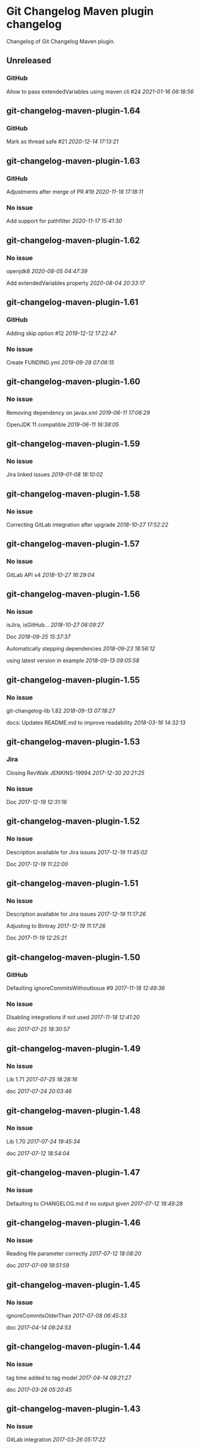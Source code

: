 # Git Changelog Maven plugin changelog

Changelog of Git Changelog Maven plugin.

## Unreleased
### GitHub
   Allow to pass extendedVariables using maven cli #24 *2021-01-16 06:18:56*



## git-changelog-maven-plugin-1.64
### GitHub
   Mark as thread safe #21 *2020-12-14 17:13:21*



## git-changelog-maven-plugin-1.63
### GitHub
   Adjustments after merge of PR #19 *2020-11-18 17:18:11*


### No issue
   Add support for pathfilter *2020-11-17 15:41:30*



## git-changelog-maven-plugin-1.62
### No issue
   openjdk8 *2020-08-05 04:47:39*

   Add extendedVariables property *2020-08-04 20:33:17*



## git-changelog-maven-plugin-1.61
### GitHub
   Adding skip option #12 *2019-12-12 17:22:47*


### No issue
   Create FUNDING.yml *2019-09-28 07:06:15*



## git-changelog-maven-plugin-1.60
### No issue
   Removing dependency on javax.xml *2019-06-11 17:06:29*

   OpenJDK 11 compatible *2019-06-11 16:38:05*



## git-changelog-maven-plugin-1.59
### No issue
   Jira linked issues *2019-01-08 18:10:02*



## git-changelog-maven-plugin-1.58
### No issue
   Correcting GitLab integration after upgrade *2018-10-27 17:52:22*



## git-changelog-maven-plugin-1.57
### No issue
   GitLab API v4 *2018-10-27 16:29:04*



## git-changelog-maven-plugin-1.56
### No issue
   isJira, isGitHub... *2018-10-27 06:09:27*

   Doc *2018-09-25 15:37:37*

   Automatically stepping dependencies *2018-09-23 18:56:12*

   using latest version in example *2018-09-13 09:05:58*



## git-changelog-maven-plugin-1.55
### No issue
   git-changelog-lib 1.82 *2018-09-13 07:18:27*

   docs: Updates README.md to improve readability *2018-03-16 14:32:13*



## git-changelog-maven-plugin-1.53
### Jira
   Closing RevWalk JENKINS-19994 *2017-12-30 20:21:25*


### No issue
   Doc *2017-12-19 12:31:16*



## git-changelog-maven-plugin-1.52
### No issue
   Description available for Jira issues *2017-12-19 11:45:02*

   Doc *2017-12-19 11:22:00*



## git-changelog-maven-plugin-1.51
### No issue
   Description available for Jira issues *2017-12-19 11:17:26*

   Adjusting to Bintray *2017-12-19 11:17:26*

   Doc *2017-11-19 12:25:21*



## git-changelog-maven-plugin-1.50
### GitHub
   Defaulting ignoreCommitsWithoutIssue #9 *2017-11-18 12:49:36*


### No issue
   Disabling integrations if not used *2017-11-18 12:41:20*

   doc *2017-07-25 18:30:57*



## git-changelog-maven-plugin-1.49
### No issue
   Lib 1.71 *2017-07-25 18:28:16*

   doc *2017-07-24 20:03:46*



## git-changelog-maven-plugin-1.48
### No issue
   Lib 1.70 *2017-07-24 19:45:34*

   doc *2017-07-12 18:54:04*



## git-changelog-maven-plugin-1.47
### No issue
   Defaulting to CHANGELOG.md if no output given *2017-07-12 18:49:28*



## git-changelog-maven-plugin-1.46
### No issue
   Reading file parameter correctly *2017-07-12 18:08:20*

   doc *2017-07-09 19:51:59*



## git-changelog-maven-plugin-1.45
### No issue
   ignoreCommitsOlderThan *2017-07-08 06:45:33*

   doc *2017-04-14 09:24:53*



## git-changelog-maven-plugin-1.44
### No issue
   tag time added to tag model *2017-04-14 09:21:27*

   doc *2017-03-26 05:20:45*



## git-changelog-maven-plugin-1.43
### No issue
   GitLab integration *2017-03-26 05:17:22*



